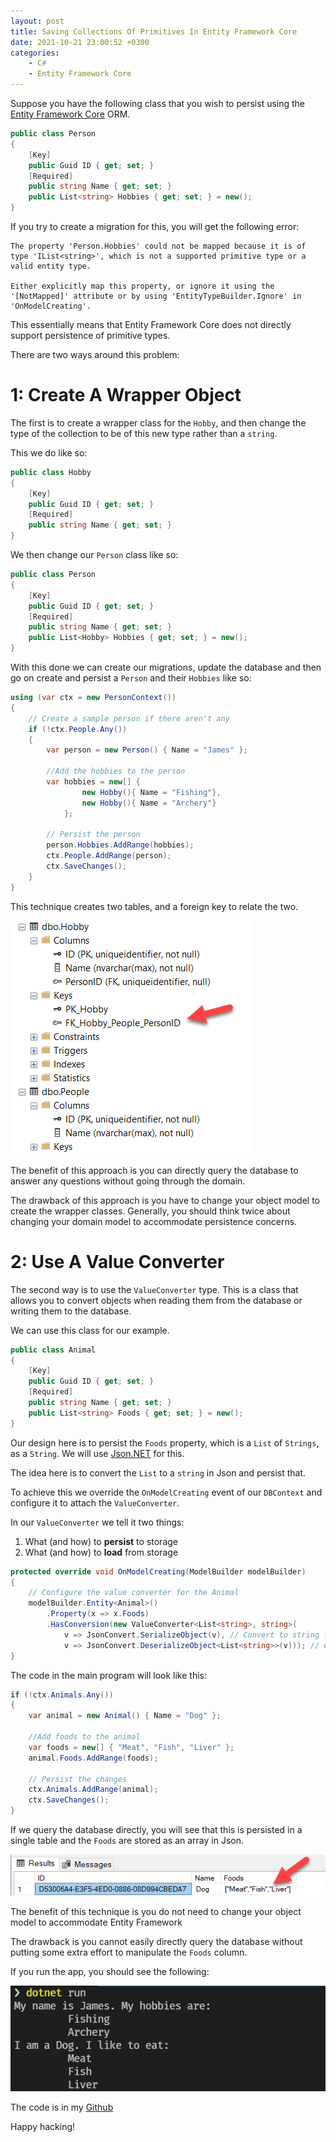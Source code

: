 ```yaml
---
layout: post
title: Saving Collections Of Primitives In Entity Framework Core
date: 2021-10-21 23:00:52 +0300
categories:
    - C#
    - Entity Framework Core
---
```

Suppose you have the following class that you wish to persist using the [Entity Framework Core](https://docs.microsoft.com/en-us/ef/) ORM.

```csharp
public class Person
{
    [Key]
    public Guid ID { get; set; }
    [Required]
    public string Name { get; set; }
    public List<string> Hobbies { get; set; } = new();
}
```

If you try to create a migration for this, you will get the following error:

```plaintext
The property 'Person.Hobbies' could not be mapped because it is of type 'IList<string>', which is not a supported primitive type or a valid entity type. 

Either explicitly map this property, or ignore it using the '[NotMapped]' attribute or by using 'EntityTypeBuilder.Ignore' in 'OnModelCreating'.
```

This essentially means that Entity Framework Core does not directly support persistence of primitive types.

There are two ways around this problem:

# 1: Create A Wrapper Object

The first is to create a wrapper class for the `Hobby`, and then change the type of the collection to be of this new type rather than a `string`.

This we do like so:

```csharp
public class Hobby
{
    [Key]
    public Guid ID { get; set; }
    [Required]
    public string Name { get; set; }
}
```

We then change our `Person` class like so:

```csharp
public class Person
{
    [Key]
    public Guid ID { get; set; }
    [Required]
    public string Name { get; set; }
    public List<Hobby> Hobbies { get; set; } = new();
}
```

With this done we can create our migrations, update the database and then go on create and persist a `Person` and their `Hobbies` like so:

```csharp
using (var ctx = new PersonContext())
{
    // Create a sample person if there aren't any
    if (!ctx.People.Any())
    {
        var person = new Person() { Name = "James" };

        //Add the hobbies to the person
        var hobbies = new[] {
                new Hobby(){ Name = "Fishing"},
                new Hobby(){ Name = "Archery"}
            };

        // Persist the person
        person.Hobbies.AddRange(hobbies);
        ctx.People.AddRange(person);
        ctx.SaveChanges();
    }
}
```

This technique creates two tables, and a foreign key to relate the two.

![](../images/2021/10/WrapperClass.png)

The benefit of this approach is you can directly  query the database to answer any questions without going through the domain.
  
The drawback of this approach is you have to change your object model to create the wrapper classes. Generally, you should think twice about changing your domain model to accommodate persistence concerns.

# 2: Use A Value Converter

The second way is to use the `ValueConverter` type. This is a class that allows you to convert objects when reading them from the database or writing them to the database.

We can use this class for our example.

```csharp
public class Animal
{
    [Key]
    public Guid ID { get; set; }
    [Required]
    public string Name { get; set; }
    public List<string> Foods { get; set; } = new();
}
```

Our design here is to persist the `Foods` property, which is a `List` of `Strings`, as a  `String`. We will use [Json.NET](https://www.newtonsoft.com/json) for this.

The idea here is to convert the `List` to a `string` in Json and persist that.

To achieve this we override the `OnModelCreating` event of our `DBContext` and configure it to attach the `ValueConverter`.

In our `ValueConverter` we tell it two things:
1. What (and how) to **persist** to storage
2. What (and how) to **load** from storage

```csharp
protected override void OnModelCreating(ModelBuilder modelBuilder)
{
    // Configure the value converter for the Animal
    modelBuilder.Entity<Animal>()
        .Property(x => x.Foods)
        .HasConversion(new ValueConverter<List<string>, string>(
            v => JsonConvert.SerializeObject(v), // Convert to string for persistence
            v => JsonConvert.DeserializeObject<List<string>>(v))); // Convert to List<String> for use
}
```

The code in the main program will look like this:

```csharp
if (!ctx.Animals.Any())
{
    var animal = new Animal() { Name = "Dog" };

    //Add foods to the animal
    var foods = new[] { "Meat", "Fish", "Liver" };
    animal.Foods.AddRange(foods);

    // Persist the changes
    ctx.Animals.AddRange(animal);
    ctx.SaveChanges();
}
```

If we query the database directly, you will see that this is persisted in a single table and the `Foods` are stored as an array in Json.

![](../images/2021/10/ValueConverter.png)

The benefit of this technique is you do not need to change your object model to accommodate Entity Framework

The drawback is you cannot easily directly query the database without putting some extra effort to manipulate the `Foods` column.

If you run the app, you should see the following:

![](../images/2021/10/EFCorePrimitivesResults.png)

The code is in my [Github](https://github.com/conradakunga/BlogCode/tree/master/2021-10-21%20-%20EF%20Persist%20Primitive%20Collection)

Happy hacking!



